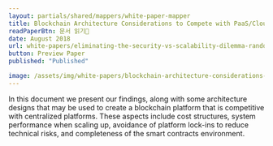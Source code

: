 ```yaml
---
layout: partials/shared/mappers/white-paper-mapper
title: Blockchain Architecture Considerations to Compete with PaaS/Cloud Services
readPaperBtn: 문서 읽기
date: August 2018
url: white-papers/eliminating-the-security-vs-scalability-dilemma-randomized-committee-consensus-protocols
button: Preview Paper
published: "Published"

image: /assets/img/white-papers/blockchain-architecture-considerations-to-compete-with-paas-cloud-services.png
---
```


In this document we present our findings, along with some architecture designs that may be used to create a blockchain platform that is competitive with centralized platforms. These aspects include cost structures, system performance when scaling up, avoidance of platform lock-ins to reduce technical risks, and completeness of the smart contracts environment.
